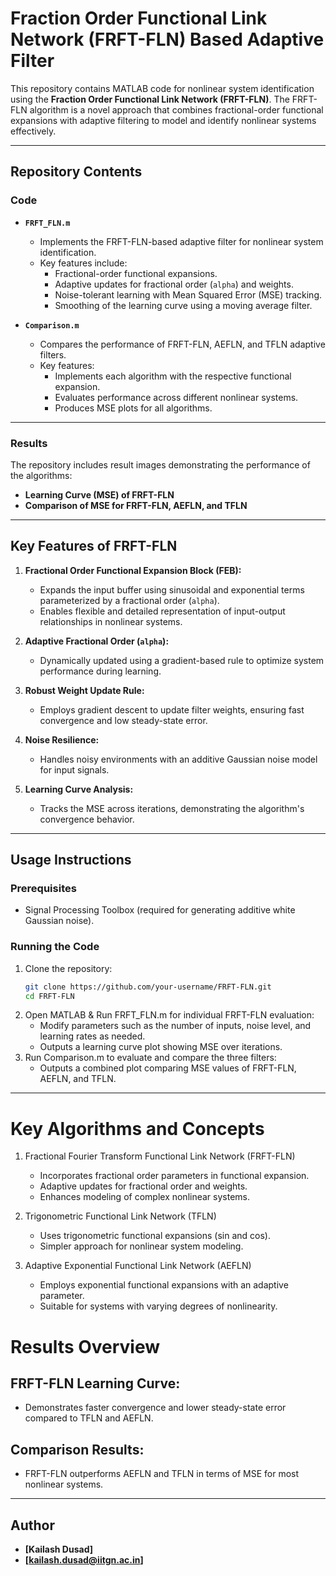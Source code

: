 # Fraction Order Functional Link Network (FRFT-FLN) Based Adaptive Filter

This repository contains MATLAB code for nonlinear system identification using the **Fraction Order Functional Link Network (FRFT-FLN)**. The FRFT-FLN algorithm is a novel approach that combines fractional-order functional expansions with adaptive filtering to model and identify nonlinear systems effectively.

---

## Repository Contents

### Code
- **`FRFT_FLN.m`**  
  - Implements the FRFT-FLN-based adaptive filter for nonlinear system identification.
  - Key features include:
    - Fractional-order functional expansions.
    - Adaptive updates for fractional order (`alpha`) and weights.
    - Noise-tolerant learning with Mean Squared Error (MSE) tracking.
    - Smoothing of the learning curve using a moving average filter.
   
 - **`Comparison.m`**
   - Compares the performance of FRFT-FLN, AEFLN, and TFLN adaptive filters.
   - Key features:
     - Implements each algorithm with the respective functional expansion.
     - Evaluates performance across different nonlinear systems.
     - Produces MSE plots for all algorithms.

---

### Results
The repository includes result images demonstrating the performance of the algorithms:
  - **Learning Curve (MSE) of FRFT-FLN**
  - **Comparison of MSE for FRFT-FLN, AEFLN, and TFLN**

---

## Key Features of FRFT-FLN

1. **Fractional Order Functional Expansion Block (FEB):**
   - Expands the input buffer using sinusoidal and exponential terms parameterized by a fractional order (`alpha`).
   - Enables flexible and detailed representation of input-output relationships in nonlinear systems.

2. **Adaptive Fractional Order (`alpha`):**
   - Dynamically updated using a gradient-based rule to optimize system performance during learning.

3. **Robust Weight Update Rule:**
   - Employs gradient descent to update filter weights, ensuring fast convergence and low steady-state error.

4. **Noise Resilience:**
   - Handles noisy environments with an additive Gaussian noise model for input signals.

5. **Learning Curve Analysis:**
   - Tracks the MSE across iterations, demonstrating the algorithm's convergence behavior.

---

## Usage Instructions

### Prerequisites
- Signal Processing Toolbox (required for generating additive white Gaussian noise).

### Running the Code
1. Clone the repository:
   ```bash
   git clone https://github.com/your-username/FRFT-FLN.git
   cd FRFT-FLN
   
2. Open MATLAB & Run FRFT_FLN.m for individual FRFT-FLN evaluation:
    - Modify parameters such as the number of inputs, noise level, and learning rates as needed.
    - Outputs a learning curve plot showing MSE over iterations.
3. Run Comparison.m to evaluate and compare the three filters:
    - Outputs a combined plot comparing MSE values of FRFT-FLN, AEFLN, and TFLN.

---

# Key Algorithms and Concepts
1. Fractional Fourier Transform Functional Link Network (FRFT-FLN)

    - Incorporates fractional order parameters in functional expansion.
    - Adaptive updates for fractional order and weights.
    - Enhances modeling of complex nonlinear systems.

2. Trigonometric Functional Link Network (TFLN)

    - Uses trigonometric functional expansions (sin and cos).
    - Simpler approach for nonlinear system modeling.

3. Adaptive Exponential Functional Link Network (AEFLN)

    - Employs exponential functional expansions with an adaptive parameter.
    - Suitable for systems with varying degrees of nonlinearity.

# Results Overview
 ## FRFT-FLN Learning Curve:
   - Demonstrates faster convergence and lower steady-state error compared to TFLN and AEFLN.
## Comparison Results:
  - FRFT-FLN outperforms AEFLN and TFLN in terms of MSE for most nonlinear systems.

---
## Author

- **[Kailash Dusad]**  
- **[kailash.dusad@iitgn.ac.in]**  

